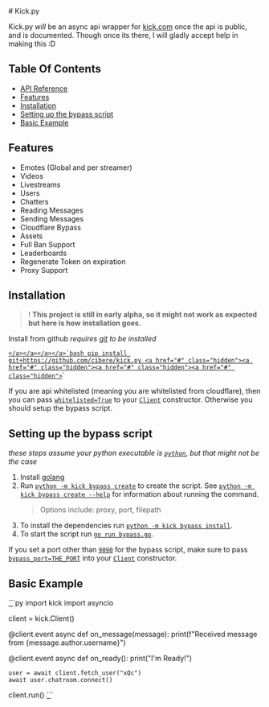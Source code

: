 
<head>
    <link rel="stylesheet" href="style.css">
</head>
# Kick.py

Kick.py _will_ be an async api wrapper for [kick.com](https://kick.com) once the api is public, and is documented. Though once its there, I will gladly accept help in making this :D

## Table Of Contents

- [API Reference](/api_reference)
- [Features](#features)
- [Installation](#installation)
- [Setting up the bypass script](#setting-up-the-bypass-script)
- [Basic Example](#basic-example)

## Features

- Emotes (Global and per streamer)
- Videos
- Livestreams
- Users
- Chatters
- Reading Messages
- Sending Messages
- Cloudflare Bypass
- Assets
- Full Ban Support
- Leaderboards
- Regenerate Token on expiration
- Proxy Support

## Installation

> ! **This project is still in early alpha, so it might not work as expected but here is how installation goes.**

Install from github _requires [git](https://git-scm.com/) to be installed_

<a href="#" class="hidden"><a href="#" class="hidden"><a href="#" class="hidden"><a href="#" class="hidden">``</a></a></a></a>`bash
pip install git+https://github.com/cibere/kick.py
<a href="#" class="hidden"><a href="#" class="hidden"><a href="#" class="hidden"><a href="#" class="hidden">``</a></a></a></a>`

If you are api whitelisted (meaning you are whitelisted from cloudflare), then you can pass <a href="#whitelisted=True" class="hidden">`whitelisted=True`</a> to your <a href="#Client" class="hidden"><a href="#Client" class="hidden">`Client`</a></a> constructor. Otherwise you should setup the bypass script.

## Setting up the bypass script

_these steps assume your python executable is <a href="#python" class="hidden">`python`</a>, but that might not be the case_

1. Install [golang](https://go.dev/doc/install)
2. Run <a href="#python -m kick bypass create" class="hidden">`python -m kick bypass create`</a> to create the script. See <a href="#python -m kick bypass create --help" class="hidden">`python -m kick bypass create --help`</a> for information about running the command.
   > Options include: proxy, port, filepath
3. To install the dependencies run <a href="#python -m kick bypass install" class="hidden">`python -m kick bypass install`</a>.
4. To start the script run <a href="#go run bypass.go" class="hidden">`go run bypass.go`</a>.

If you set a port other than <a href="#9090" class="hidden">`9090`</a> for the bypass script, make sure to pass <a href="#bypass_port=THE_PORT" class="hidden">`bypass_port=THE_PORT`</a> into your <a href="#Client" class="hidden"><a href="#Client" class="hidden">`Client`</a></a> constructor.

## Basic Example

<a href="#" class="hidden"><a href="#" class="hidden"><a href="#" class="hidden"><a href="#" class="hidden">``</a></a></a></a>`py
import kick
import asyncio

client = kick.Client()

@client.event
async def on_message(message):
    print(f"Received message from {message.author.username}")

@client.event
async def on_ready():
    print("I'm Ready!")

    user = await client.fetch_user("xQc")
    await user.chatroom.connect()


client.run()
<a href="#" class="hidden"><a href="#" class="hidden"><a href="#" class="hidden"><a href="#" class="hidden">``</a></a></a></a>`
